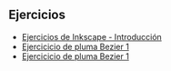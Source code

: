 ## Ejercicios 

* [Ejercicios de Inkscape - Introducción](docsInkscape/InkscapeEjercicios.zip)
* [Ejercicicio de pluma Bezier 1](docsInkscape/bezier_1.zip)
* [Ejercicicio de pluma Bezier 1](docsInkscape/bezier_2.zip)